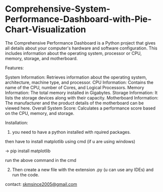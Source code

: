 # Comprehensive-System-Performance-Dashboard-with-Pie-Chart-Visualization

The Comprehensive Performance Dashboard is a Python project that gives all details about your computer's hardware and software configuration. This includes information about the operating system, processor or CPU, memory, storage, and motherboard.

Features:

System Information: Retrieves information about the operating system, architecture, machine type, and processor.
CPU Information: Contains the name of the CPU, number of Cores, and Logical Processors.
Memory Information: The total memory installed in Gigabytes.
Storage Information: It lists the storage devices along with their capacity.
Motherboard Information: The manufacturer and the product details of the motherboard can be viewed here.
Overall System Score: Calculates a performance score based on the CPU, memory, and storage.

Installation:
1. you need to have a python installed with rquired packages.

then have to install matplotlib using cmd (if u are using windows)

-> pip install matplotlib

run the above command in the cmd

2. Then create a new file with the extension .py (u can  use any IDEs) and run the code.

contact: skmsince2005@gmail.com
